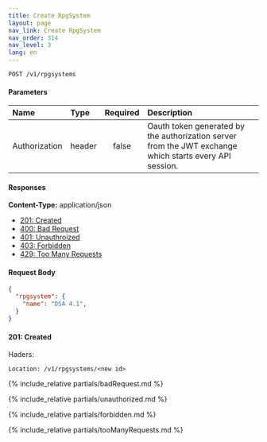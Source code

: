 ```yaml
---
title: Create RpgSystem
layout: page
nav_link: Create RpgSystem
nav_order: 314
nav_level: 3
lang: en
---
```


```
POST /v1/rpgsystems
```

#### Parameters

| Name | Type  | Required | Description |
|:--------------|:--------|:----------:|:----------------------------------------------------------------------------------|
| Authorization | header | false | Oauth token generated by the authorization server from the JWT exchange which starts every API session. |

#### Responses
**Content-Type:** application/json
- [201: Created](#201-created)
- [400: Bad Request](#400-bad-request)
- [401: Unauthroized](#401-unauthorized)
- [403: Forbidden](#403-forbidden)
- [429: Too Many Requests](#429-too-many-requests)

#### Request Body
```json
{
  "rpgsystem": {
    "name": "DSA 4.1",
  }
}
```

#### 201: Created
Haders:
```http
Location: /v1/rpgsystems/<new id>
```

{% include_relative partials/badRequest.md %}

{% include_relative partials/unauthorized.md %}

{% include_relative partials/forbidden.md %}

{% include_relative partials/tooManyRequests.md %}
